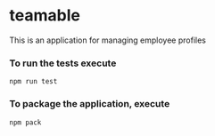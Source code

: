# teamable
This is an application for managing employee profiles

### To run the tests execute

    npm run test

### To package the application, execute

    npm pack
